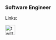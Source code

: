 ### Software Engineer
Links:

<p align="left">
  <a href="https://twitter.com/namestarlit">
  <img src="https://cdn.simpleicons.org/twitter/#1D9BF0" alt="twitter" height="32" width="32" />
  </a>
</p>
